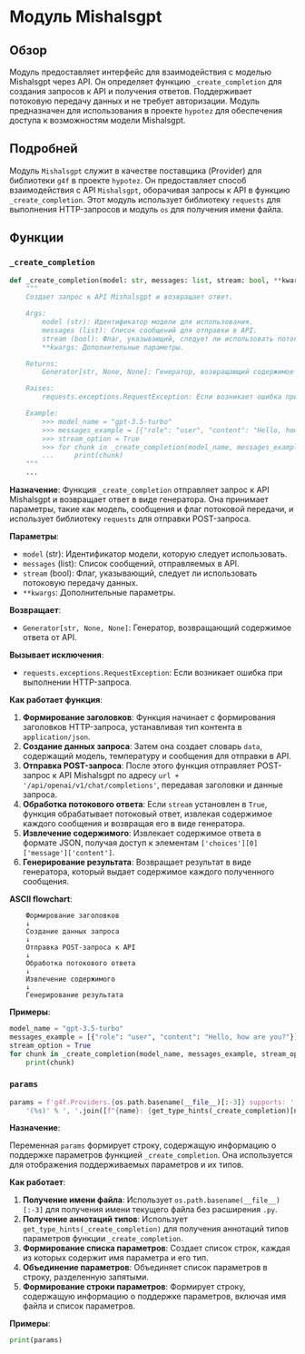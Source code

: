 # Модуль Mishalsgpt

## Обзор

Модуль предоставляет интерфейс для взаимодействия с моделью Mishalsgpt через API. Он определяет функцию `_create_completion` для создания запросов к API и получения ответов.
Поддерживает потоковую передачу данных и не требует авторизации.
Модуль предназначен для использования в проекте `hypotez` для обеспечения доступа к возможностям модели Mishalsgpt.

## Подробней

Модуль `Mishalsgpt` служит в качестве поставщика (Provider) для библиотеки `g4f` в проекте `hypotez`.
Он предоставляет способ взаимодействия с API `Mishalsgpt`, оборачивая запросы к API в функцию `_create_completion`.
Этот модуль использует библиотеку `requests` для выполнения HTTP-запросов и модуль `os` для получения имени файла.

## Функции

### `_create_completion`

```python
def _create_completion(model: str, messages: list, stream: bool, **kwargs):
    """
    Создает запрос к API Mishalsgpt и возвращает ответ.

    Args:
        model (str): Идентификатор модели для использования.
        messages (list): Список сообщений для отправки в API.
        stream (bool): Флаг, указывающий, следует ли использовать потоковую передачу данных.
        **kwargs: Дополнительные параметры.

    Returns:
        Generator[str, None, None]: Генератор, возвращающий содержимое ответа от API.

    Raises:
        requests.exceptions.RequestException: Если возникает ошибка при выполнении HTTP-запроса.

    Example:
        >>> model_name = "gpt-3.5-turbo"
        >>> messages_example = [{"role": "user", "content": "Hello, how are you?"}]
        >>> stream_option = True
        >>> for chunk in _create_completion(model_name, messages_example, stream_option):
        ...     print(chunk)
    """
    ...
```

**Назначение**:
Функция `_create_completion` отправляет запрос к API Mishalsgpt и возвращает ответ в виде генератора. Она принимает параметры, такие как модель, сообщения и флаг потоковой передачи, и использует библиотеку `requests` для отправки POST-запроса.

**Параметры**:
- `model` (str): Идентификатор модели, которую следует использовать.
- `messages` (list): Список сообщений, отправляемых в API.
- `stream` (bool): Флаг, указывающий, следует ли использовать потоковую передачу данных.
- `**kwargs`: Дополнительные параметры.

**Возвращает**:
- `Generator[str, None, None]`: Генератор, возвращающий содержимое ответа от API.

**Вызывает исключения**:
- `requests.exceptions.RequestException`: Если возникает ошибка при выполнении HTTP-запроса.

**Как работает функция**:

1.  **Формирование заголовков**: Функция начинает с формирования заголовков HTTP-запроса, устанавливая тип контента в `application/json`.
2.  **Создание данных запроса**: Затем она создает словарь `data`, содержащий модель, температуру и сообщения для отправки в API.
3.  **Отправка POST-запроса**: После этого функция отправляет POST-запрос к API Mishalsgpt по адресу `url + '/api/openai/v1/chat/completions'`, передавая заголовки и данные запроса.
4.  **Обработка потокового ответа**: Если `stream` установлен в `True`, функция обрабатывает потоковый ответ, извлекая содержимое каждого сообщения и возвращая его в виде генератора.
5.  **Извлечение содержимого**: Извлекает содержимое ответа в формате JSON, получая доступ к элементам `['choices'][0]['message']['content']`.
6.  **Генерирование результата**: Возвращает результат в виде генератора, который выдает содержимое каждого полученного сообщения.

**ASCII flowchart**:

```
    Формирование заголовков
    ↓
    Создание данных запроса
    ↓
    Отправка POST-запроса к API
    ↓
    Обработка потокового ответа
    ↓
    Извлечение содержимого
    ↓
    Генерирование результата
```

**Примеры**:

```python
model_name = "gpt-3.5-turbo"
messages_example = [{"role": "user", "content": "Hello, how are you?"}]
stream_option = True
for chunk in _create_completion(model_name, messages_example, stream_option):
    print(chunk)
```

### `params`

```python
params = f'g4f.Providers.{os.path.basename(__file__)[:-3]} supports: ' + \
    '(%s)' % ', '.join([f"{name}: {get_type_hints(_create_completion)[name].__name__}" for name in _create_completion.__code__.co_varnames[:_create_completion.__code__.co_argcount]])
```

**Назначение**:

Переменная `params` формирует строку, содержащую информацию о поддержке параметров функцией `_create_completion`. Она используется для отображения поддерживаемых параметров и их типов.

**Как работает**:

1.  **Получение имени файла**: Использует `os.path.basename(__file__)[:-3]` для получения имени текущего файла без расширения `.py`.
2.  **Получение аннотаций типов**: Использует `get_type_hints(_create_completion)` для получения аннотаций типов параметров функции `_create_completion`.
3.  **Формирование списка параметров**: Создает список строк, каждая из которых содержит имя параметра и его тип.
4.  **Объединение параметров**: Объединяет список параметров в строку, разделенную запятыми.
5.  **Формирование строки параметров**: Формирует строку, содержащую информацию о поддержке параметров, включая имя файла и список параметров.

**Примеры**:

```python
print(params)